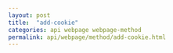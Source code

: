 ```yaml
---
layout: post
title:  "add-cookie"
categories: api webpage webpage-method
permalink: api/webpage/method/add-cookie.html
---
```


